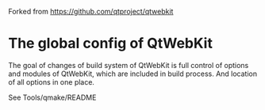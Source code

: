 
Forked from https://github.com/qtproject/qtwebkit


The global config of QtWebKit
=============================

The goal of changes of build system of QtWebKit is full control
of options and modules of QtWebKit, which are included in build process.
And location of all options in one place.

See Tools/qmake/README

